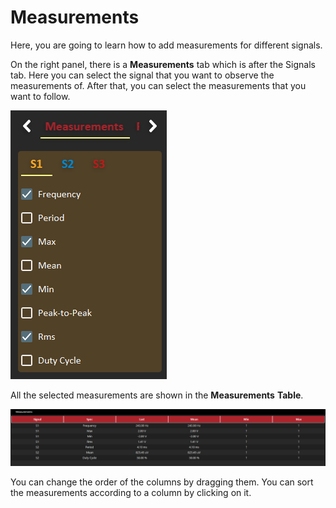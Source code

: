 # Measurements

Here, you are going to learn how to add measurements for different signals. 

On the right panel, there is a **Measurements** tab which is after the Signals tab. Here you can select the signal that you want to observe the measurements of. After that, you can select the measurements that you want to follow.

![](../../../../.gitbook/assets/image%20%2811%29.png)

All the selected measurements are shown in the **Measurements** **Table**.

![](../../../../.gitbook/assets/image%20%2851%29.png)

You can change the order of the columns by dragging them. You can sort the measurements according to a column by clicking on it. 

